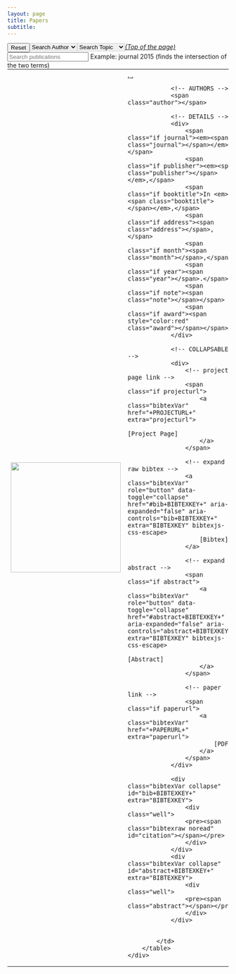 ```yaml
---
layout: page
title: Papers
subtitle:
---
```

<script src="https://ajax.googleapis.com/ajax/libs/jquery/3.2.1/jquery.min.js"></script>
<script type="text/javascript" src="https://cdn.jsdelivr.net/gh/pcooksey/bibtex-js@1.0.0/src/bibtex_js.js"></script>
<bibtex src="\bib\bibi.bib"></bibtex>

<div class="container-fluid">
	<div class="searchbar">
		<div style="float:left;">
			<button type="button" class="btn btn-default" onclick="reset()">Reset</button>
		</div>
		<div style="float:left;">
			<select id="authorselect" class="btn bibtex_search bibtex_author" style="border: 1px solid lightgrey;" search="author">
			  <option value="">Search Author</option>
			</select>
		</div>
		<div style="float:left;">
			<select id="topicselect" class="btn bibtex_search" style="border: 1px solid lightgrey;">
			  <option value="">Search Topic</option>
			  <!-- Add topic values here -->
			  <option value="Example topic">Example Topic</option>
			</select>
		</div>
		<div style="float:left;">
			<input type="text" class="bibtex_search form-control" id="searchbar" placeholder="Search publications">
			<span class="help-block">Example: journal 2015 (finds the intersection of the two terms)</span>
		</div>
	</div>
</div>

<div class="bibtex_structure">
  <div class="group year" extra="DESC number">
  	  <a href="#top" style="display: inline"><em>(Top of the page)</em></a>
  	  <div style="padding-bottom:10px;"></div>
  	  <div class="sort journal" extra="DESC string">
      	<div class="templates"></div>
      </div>
  </div>
</div>

<div id="bibtex_display">
    <div class="bibtex_template" callback="cullabstract(bibtexentry)">
        <table>
            <td width="250" height="100" style="text-align:center">
                <div class="if img">
                    <img class="bibtexVar" src="\img\papers\+img+" img width="250" extra="img" />
                </div>
            </td>
            <td>
                <!-- TITLE -->
                <div>
                    <span class="if url">
                        <a class="bibtexVar" href="+URL+" extra="url">
                            <span style="text-decoration: underline;" class="title"></span>,
                        </a>
                    </span>
                    <span class="if !url">
                        <a class="bibtexVar" href="+URL+" extra="url">
                            <span style="text-decoration: underline;" class="title"></span>,
                        </a>
                    </span>
                </div>

                <!-- AUTHORS -->
                <span class="author"></span>

                <!-- DETAILS -->
                <div>
                    <span class="if journal"><em><span class="journal"></span></em>,</span>
                    <span class="if publisher"><em><span class="publisher"></span></em>,</span>
                    <span class="if booktitle">In <em><span class="booktitle"></span></em>,</span>
                    <span class="if address"><span class="address"></span>,</span>
                    <span class="if month"><span class="month"></span>,</span>
                    <span class="if year"><span class="year"></span>.</span>
                    <span class="if note"><span class="note"></span></span>
                    <span class="if award"><span style="color:red" class="award"></span></span>
                </div>

                <!-- COLLAPSABLES -->
                <div>
                    <!-- project page link -->
                    <span class="if projecturl">
                        <a class="bibtexVar"  href="+PROJECTURL+" extra="projecturl">
                            [Project Page]
                        </a>
                    </span>
                    
                    <!-- expand raw bibtex -->
                    <a class="bibtexVar" role="button" data-toggle="collapse" href="#bib+BIBTEXKEY+" aria-expanded="false" aria-controls="bib+BIBTEXKEY+" extra="BIBTEXKEY" bibtexjs-css-escape>
                        [Bibtex]
                    </a>

                    <!-- expand abstract -->
                    <span class="if abstract">
                        <a class="bibtexVar" role="button" data-toggle="collapse" href="#abstract+BIBTEXKEY+" aria-expanded="false" aria-controls="abstract+BIBTEXKEY+" extra="BIBTEXKEY" bibtexjs-css-escape>
                            [Abstract]
                        </a>
                    </span>
                    
                    <!-- paper link -->
                    <span class="if paperurl">
                        <a class="bibtexVar"  href="+PAPERURL+" extra="paperurl">
                            [PDF]
                        </a>
                    </span>
                </div>

                <div class="bibtexVar collapse" id="bib+BIBTEXKEY+" extra="BIBTEXKEY">
                    <div class="well">
                    <pre><span class="bibtexraw noread" id="citation"></span></pre>
                    </div>
                </div>
                <div class="bibtexVar collapse" id="abstract+BIBTEXKEY+" extra="BIBTEXKEY">
                    <div class="well">
                    <pre><span class="abstract"></span></pre>
                    </div>
                </div>

                
            </td>
        </table>
    </div>
</div>


<script src="https://maxcdn.bootstrapcdn.com/bootstrap/3.3.5/js/bootstrap.min.js"></script>
<script>
    function cullabstract(bibtexentry) {
        var bibtexentry = bibtexentry[0];
        var span = bibtexentry.getElementById("citation");
        var text = span.textcontent;
        text = text.slice(0,text.indexOf("cutafter="));
        span.textcontent = text;
    }         
</script>

